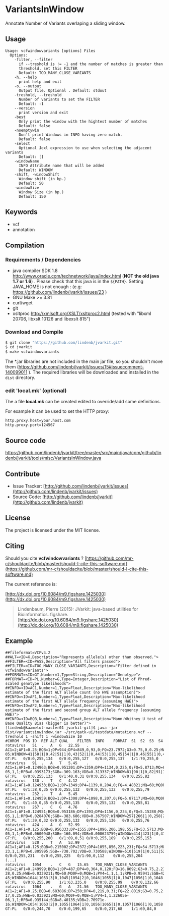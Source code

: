 # VariantsInWindow

Annotate Number of Variants overlaping a sliding window.


## Usage

```
Usage: vcfwindowvariants [options] Files
  Options:
    -filter, --filter
      if --treshold is != -1 and the number of matches is greater than 
      threshold, set this FILTER
      Default: TOO_MANY_CLOSE_VARIANTS
    -h, --help
      print help and exit
    -o, --output
      Output file. Optional . Default: stdout
    -treshold, --treshold
      Number of variants to set the FILTER
      Default: -1
    --version
      print version and exit
    -best
      Only print the window with the hightest number of matches
      Default: false
    -noemptywin
      Don't print Windows in INFO having zero match.
      Default: false
    -select
      Optional Jexl expression to use when selecting the adjacent variants
      Default: []
    -windowName
      INFO Attribute name that will be added
      Default: WINDOW
    -shift, -windowShift
      Window shift (in bp.)
      Default: 50
    -windowSize
      Window Size (in bp.)
      Default: 150

```


## Keywords

 * vcf
 * annotation


## Compilation

### Requirements / Dependencies

* java compiler SDK 1.8 http://www.oracle.com/technetwork/java/index.html (**NOT the old java 1.7 or 1.6**) . Please check that this java is in the `${PATH}`. Setting JAVA_HOME is not enough : (e.g: https://github.com/lindenb/jvarkit/issues/23 )
* GNU Make >= 3.81
* curl/wget
* git
* xsltproc http://xmlsoft.org/XSLT/xsltproc2.html (tested with "libxml 20706, libxslt 10126 and libexslt 815")


### Download and Compile

```bash
$ git clone "https://github.com/lindenb/jvarkit.git"
$ cd jvarkit
$ make vcfwindowvariants
```

The *.jar libraries are not included in the main jar file, so you shouldn't move them (https://github.com/lindenb/jvarkit/issues/15#issuecomment-140099011 ).
The required libraries will be downloaded and installed in the `dist` directory.

### edit 'local.mk' (optional)

The a file **local.mk** can be created edited to override/add some definitions.

For example it can be used to set the HTTP proxy:

```
http.proxy.host=your.host.com
http.proxy.port=124567
```
## Source code 

[https://github.com/lindenb/jvarkit/tree/master/src/main/java/com/github/lindenb/jvarkit/tools/misc/VariantsInWindow.java
](https://github.com/lindenb/jvarkit/tree/master/src/main/java/com/github/lindenb/jvarkit/tools/misc/VariantsInWindow.java
)
## Contribute

- Issue Tracker: [http://github.com/lindenb/jvarkit/issues](http://github.com/lindenb/jvarkit/issues)
- Source Code: [http://github.com/lindenb/jvarkit](http://github.com/lindenb/jvarkit)

## License

The project is licensed under the MIT license.

## Citing

Should you cite **vcfwindowvariants** ? [https://github.com/mr-c/shouldacite/blob/master/should-I-cite-this-software.md](https://github.com/mr-c/shouldacite/blob/master/should-I-cite-this-software.md)

The current reference is:

[http://dx.doi.org/10.6084/m9.figshare.1425030](http://dx.doi.org/10.6084/m9.figshare.1425030)

> Lindenbaum, Pierre (2015): JVarkit: java-based utilities for Bioinformatics. figshare.
> [http://dx.doi.org/10.6084/m9.figshare.1425030](http://dx.doi.org/10.6084/m9.figshare.1425030)


## Example

```
##fileformat=VCFv4.2
##ALT=<ID=X,Description="Represents allele(s) other than observed.">
##FILTER=<ID=PASS,Description="All filters passed">
##FILTER=<ID=TOO_MANY_CLOSE_VARIANTS,Description="Filter defined in vcfwindowvariants">
##FORMAT=<ID=GT,Number=1,Type=String,Description="Genotype">
##FORMAT=<ID=PL,Number=G,Type=Integer,Description="List of Phred-scaled genotype likelihoods">
##INFO=<ID=AC1,Number=1,Type=Float,Description="Max-likelihood estimate of the first ALT allele count (no HWE assumption)">
##INFO=<ID=AF1,Number=1,Type=Float,Description="Max-likelihood estimate of the first ALT allele frequency (assuming HWE)">
##INFO=<ID=AF2,Number=1,Type=Float,Description="Max-likelihood estimate of the first and second group ALT allele frequency (assuming HWE)">
##INFO=<ID=BQB,Number=1,Type=Float,Description="Mann-Whitney U test of Base Quality Bias (bigger is better)">
[lindenb@kaamelot-master01 jvarkit-git]$ java -jar dist/variantsinwindow.jar ~/src/gatk-ui/testdata/mutations.vcf --treshold 1 -shift 1 -windowSize 10
#CHROM	POS	ID	REF	ALT	QUAL	FILTER	INFO	FORMAT	S1	S2	S3	S4
rotavirus	51	.	A	G	22.55	.	AC1=2;AF1=0.25;BQB=1;DP=944;DP4=849,0,93,0;FQ=23.7972;G3=0.75,0,0.25;HWE=0.033921;MQ=60;MQ0F=0;MQB=1;PV4=1,1,1,1;RPB=0.993129;SGB=-61.9012;VDB=3.53678e-05;WINDOW=41|50|1|0,42|51|1|0,43|52|1|0,44|53|1|0,45|54|1|0,46|55|1|0,47|56|1|0,48|57|1|0,49|58|1|0,50|59|1|0,51|60|1|0	GT:PL	0/0:0,255,134	0/0:0,255,127	0/0:0,255,137	1/1:70,255,0
rotavirus	91	.	A	T	5.45	.	AC1=1;AF1=0.124963;BQB=0.951201;DP=1359;DP4=1134,0,225,0;FQ=5.8713;MQ=60;MQ0F=0;MQB=1;PV4=1,4.80825e-05,1,1;RPB=0.0393173;SGB=-369.163;VDB=0.313337;WINDOW=81|90|1|0,82|91|1|0,83|92|1|0,84|93|1|0,85|94|1|0,86|95|1|0,87|96|1|0,88|97|1|0,89|98|1|0,90|99|1|0,91|100|1|0	GT:PL	0/0:0,255,133	0/1:40,0,31	0/0:0,255,134	0/0:0,255,82
rotavirus	130	.	T	C	4.12	.	AC1=1;AF1=0.124933;BQB=1;DP=1349;DP4=1139,0,204,0;FQ=4.48321;MQ=60;MQ0F=0;MQB=1;PV4=1,1,1,1;RPB=0.762964;SGB=-335.275;VDB=0.00084636;WINDOW=120|129|1|0,121|130|1|0,122|131|1|0,123|132|1|0,124|133|1|0,125|134|1|0,126|135|1|0,127|136|1|0,128|137|1|0,129|138|1|0,130|139|1|0	GT:PL	0/1:38,0,35	0/0:0,255,132	0/0:0,255,132	0/0:0,255,79
rotavirus	232	.	T	A	5.45	.	AC1=1;AF1=0.124959;BQB=1;DP=1308;DP4=1098,0,207,0;FQ=5.87117;MQ=60;MQ0F=0;MQB=1;PV4=1,1,1,1;RPB=0.453119;SGB=-340.116;VDB=0.0100544;WINDOW=222|231|1|0,223|232|1|0,224|233|1|0,225|234|1|0,226|235|1|0,227|236|1|0,228|237|1|0,229|238|1|0,230|239|1|0,231|240|1|0,232|241|1|0	GT:PL	0/1:40,0,35	0/0:0,255,135	0/0:0,255,132	0/0:0,255,81
rotavirus	267	.	C	G	4.76	.	AC1=1;AF1=0.124951;BQB=0.953186;DP=1393;DP4=1156,0,234,0;FQ=5.15288;MQ=60;MQ0F=0;MQB=1;PV4=1,5.65123e-05,1,1;RPB=0.0284076;SGB=-383.686;VDB=0.367507;WINDOW=257|266|1|0,258|267|1|0,259|268|1|0,260|269|1|0,261|270|1|0,262|271|1|0,263|272|1|0,264|273|1|0,265|274|1|0,266|275|1|0,267|276|1|0	GT:PL	0/1:39,0,32	0/0:0,255,132	0/0:0,255,136	0/0:0,255,76
rotavirus	424	.	A	G	52.99	.	AC1=1;AF1=0.125;BQB=0.956333;DP=1555;DP4=1096,206,198,55;FQ=53.5713;MQ=60;MQ0F=0;MQB=1;MQSB=1;PV4=0.0270045,4.0796e-05,1,1;RPB=0.0600948;SGB=-160.094;VDB=0.000623759;WINDOW=414|423|1|0,415|424|1|0,416|425|1|0,417|426|1|0,418|427|1|0,419|428|1|0,420|429|1|0,421|430|1|0,422|431|1|0,423|432|1|0,424|433|1|0	GT:PL	0/0:0,255,200	0/1:89,0,51	0/0:0,255,189	0/0:0,255,153
rotavirus	520	.	T	A	53.99	.	AC1=1;AF1=0.125;BQB=0.215002;DP=2372;DP4=1055,856,223,231;FQ=54.5713;MQ=60;MQ0F=0;MQB=1;MQSB=1;PV4=0.0211343,5.03431e-23,1,1;RPB=0.805995;SGB=-738.702;VDB=0.730588;WINDOW=510|519|1|0,511|520|1|0,512|521|1|0,513|522|1|0,514|523|1|0,515|524|1|0,516|525|1|0,517|526|1|0,518|527|1|0,519|528|1|0,520|529|1|0GT:PL	0/0:0,255,231	0/0:0,255,225	0/1:90,0,112	0/0:0,255,204
(...)
rotavirus	1054	.	C	G	15.65	TOO_MANY_CLOSE_VARIANTS	AC1=2;AF1=0.249999;BQB=1;DP=487;DP4=0,364,0,120;FQ=16.8692;G3=0.75,2.21169e-28,0.25;HWE=0.0339211;MQ=60;MQ0F=0;MQB=1;PV4=1,1,1,1;RPB=0.95941;SGB=42.7815;VDB=1.4013e-45;WINDOW=1044|1053|3|0,1045|1054|2|0,1046|1055|1|0,1047|1056|1|0,1048|1057|1|0,1049|1058|1|0,1050|1059|1|0,1051|1060|1|0,1052|1061|1|0,1053|1062|1|0,1054|1063|2|0	GT:PL	0/0:0,255,90	1/1:63,235,0	0/0:0,255,99	0/0:0,132,66
rotavirus	1064	.	G	A	21.56	TOO_MANY_CLOSE_VARIANTS	AC1=2;AF1=0.25;BQB=0.683886;DP=250;DP4=0,219,0,31;FQ=22.8019;G3=0.75,2.37734e-17,0.25;HWE=0.033921;MQ=60;MQ0F=0;MQB=1;PV4=1,1.22605e-06,1,1;RPB=0.935144;SGB=8.40135;VDB=2.70971e-16;WINDOW=1054|1063|2|0,1055|1064|1|0,1056|1065|1|0,1057|1066|1|0,1058|1067|1|0,1059|1068|1|0,1060|1069|1|0,1061|1070|1|0,1062|1071|1|0,1063|1072|1|0,1064|1073|1|0	GT:PL	0/0:0,244,70	0/0:0,199,65	0/0:0,217,68	1/1:69,84,0
```


